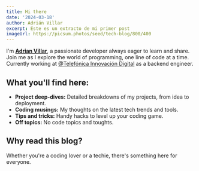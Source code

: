 ```yaml
---
title: Hi there
date: '2024-03-18'
author: Adrián Villar
excerpt: Este es un extracto de mi primer post
imageUrl: https://picsum.photos/seed/tech-blog/800/400
---
```


I'm **[Adrian Villar](www.linkedin.com/in/adrián-villar-gómez-44548099)**, a passionate developer always eager to learn and share. Join me as I explore the world of programming, one line of code at a time. Currently working at [@Telefónica Innovación Digital](https://www.linkedin.com/company/telefonica-innovacion-digital) as a backend engineer.

## **What you'll find here:**
* **Project deep-dives:** Detailed breakdowns of my projects, from idea to deployment.
* **Coding musings:** My thoughts on the latest tech trends and tools.
* **Tips and tricks:** Handy hacks to level up your coding game.
* **Off topics:** No code topics and toughts.

## **Why read this blog?**
Whether you're a coding lover or a techie, there's something here for everyone. 